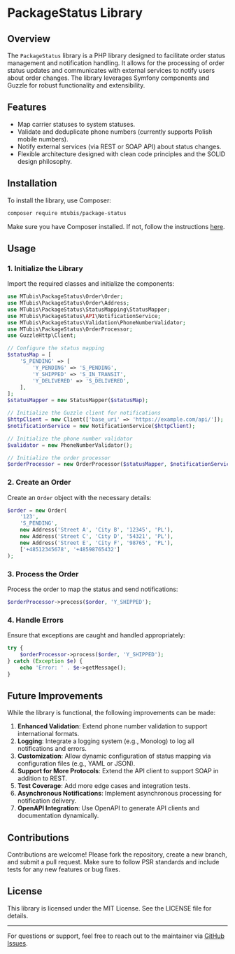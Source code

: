 # PackageStatus Library

## Overview
The `PackageStatus` library is a PHP library designed to facilitate order status management and notification handling. It allows for the processing of order status updates and communicates with external services to notify users about order changes. The library leverages Symfony components and Guzzle for robust functionality and extensibility.

## Features
- Map carrier statuses to system statuses.
- Validate and deduplicate phone numbers (currently supports Polish mobile numbers).
- Notify external services (via REST or SOAP API) about status changes.
- Flexible architecture designed with clean code principles and the SOLID design philosophy.

## Installation
To install the library, use Composer:

```bash
composer require mtubis/package-status
```

Make sure you have Composer installed. If not, follow the instructions [here](https://getcomposer.org/).

## Usage

### 1. **Initialize the Library**
Import the required classes and initialize the components:

```php
use MTubis\PackageStatus\Order\Order;
use MTubis\PackageStatus\Order\Address;
use MTubis\PackageStatus\StatusMapping\StatusMapper;
use MTubis\PackageStatus\API\NotificationService;
use MTubis\PackageStatus\Validation\PhoneNumberValidator;
use MTubis\PackageStatus\OrderProcessor;
use GuzzleHttp\Client;

// Configure the status mapping
$statusMap = [
    'S_PENDING' => [
        'Y_PENDING' => 'S_PENDING',
        'Y_SHIPPED' => 'S_IN_TRANSIT',
        'Y_DELIVERED' => 'S_DELIVERED',
    ],
];
$statusMapper = new StatusMapper($statusMap);

// Initialize the Guzzle client for notifications
$httpClient = new Client(['base_uri' => 'https://example.com/api/']);
$notificationService = new NotificationService($httpClient);

// Initialize the phone number validator
$validator = new PhoneNumberValidator();

// Initialize the order processor
$orderProcessor = new OrderProcessor($statusMapper, $notificationService, $validator);
```

### 2. **Create an Order**
Create an `Order` object with the necessary details:

```php
$order = new Order(
    '123',
    'S_PENDING',
    new Address('Street A', 'City B', '12345', 'PL'),
    new Address('Street C', 'City D', '54321', 'PL'),
    new Address('Street E', 'City F', '98765', 'PL'),
    ['+48512345678', '+48598765432']
);
```

### 3. **Process the Order**
Process the order to map the status and send notifications:

```php
$orderProcessor->process($order, 'Y_SHIPPED');
```

### 4. **Handle Errors**
Ensure that exceptions are caught and handled appropriately:

```php
try {
    $orderProcessor->process($order, 'Y_SHIPPED');
} catch (Exception $e) {
    echo 'Error: ' . $e->getMessage();
}
```

## Future Improvements
While the library is functional, the following improvements can be made:

1. **Enhanced Validation**: Extend phone number validation to support international formats.
2. **Logging**: Integrate a logging system (e.g., Monolog) to log all notifications and errors.
3. **Customization**: Allow dynamic configuration of status mapping via configuration files (e.g., YAML or JSON).
4. **Support for More Protocols**: Extend the API client to support SOAP in addition to REST.
5. **Test Coverage**: Add more edge cases and integration tests.
6. **Asynchronous Notifications**: Implement asynchronous processing for notification delivery.
7. **OpenAPI Integration**: Use OpenAPI to generate API clients and documentation dynamically.

## Contributions
Contributions are welcome! Please fork the repository, create a new branch, and submit a pull request. Make sure to follow PSR standards and include tests for any new features or bug fixes.

## License
This library is licensed under the MIT License. See the LICENSE file for details.

---

For questions or support, feel free to reach out to the maintainer via [GitHub Issues](https://github.com/mtubis/package-status/issues).

